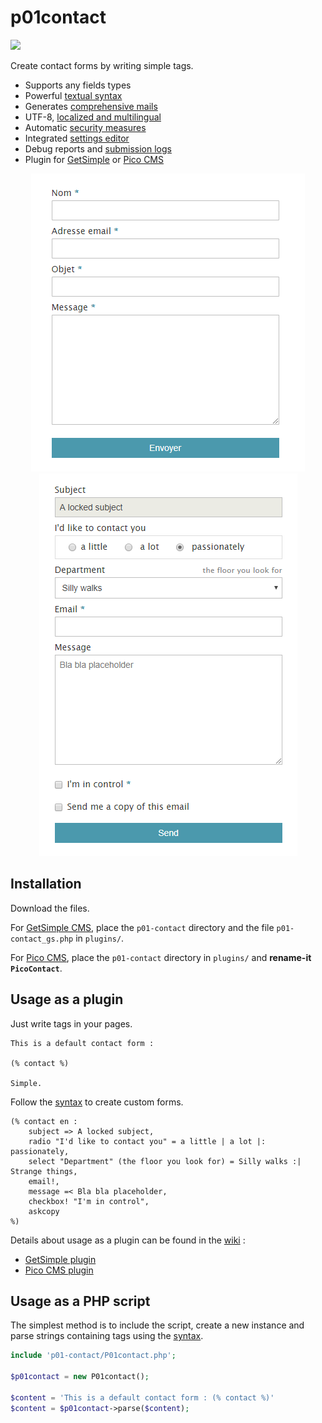# p01contact

[![](https://img.shields.io/github/release/nliautaud/p01contact.svg?style=for-the-badge&label=Latest+release)](https://github.com/nliautaud/p01contact/releases)

Create contact forms by writing simple tags.

- Supports any fields types
- Powerful [textual syntax][syntax]
- Generates [comprehensive mails][emails]
- UTF-8, [localized and multilingual][i18n]
- Automatic [security measures]
- Integrated [settings editor][settings]
- Debug reports and [submission logs][logs]
- Plugin for [GetSimple][GetSimple plugin] or [Pico CMS][Pico CMS plugin]
 
<p align="center">
<img src="images/capture.png"><img src="images/capture_complex.png">
</p>

## Installation

Download the files.

For [GetSimple CMS], place the `p01-contact` directory and the file `p01-contact_gs.php` in `plugins/`.

For [Pico CMS], place the `p01-contact` directory in `plugins/` and **rename-it `PicoContact`**.

## Usage as a plugin

Just write tags in your pages.

```
This is a default contact form :

(% contact %)

Simple.
```

Follow the [syntax] to create custom forms.

```
(% contact en :
    subject => A locked subject,
    radio "I'd like to contact you" = a little | a lot |: passionately,
    select "Department" (the floor you look for) = Silly walks :| Strange things,
    email!,
    message =< Bla bla placeholder,
    checkbox! "I'm in control",
    askcopy
%)
```

Details about usage as a plugin can be found in the [wiki] :
- [GetSimple plugin](https://github.com/nliautaud/p01contact/wiki/GetSimple-plugin)
- [Pico CMS plugin](https://github.com/nliautaud/p01contact/wiki/Pico-CMS-plugin)

## Usage as a PHP script

The simplest method is to include the script, create a new instance and parse strings containing tags using the [syntax].

```php
include 'p01-contact/P01contact.php';

$p01contact = new P01contact();

$content = 'This is a default contact form : (% contact %)'
$content = $p01contact->parse($content);
```

[GetSimple CMS]: http://get-simple.info
[Pico CMS]: http://picocms.org
[GetSimple plugin]: https://github.com/nliautaud/p01contact/wiki/GetSimple-plugin
[Pico CMS plugin]: https://github.com/nliautaud/p01contact/wiki/Pico-CMS-plugin
[wiki]: https://github.com/nliautaud/p01contact/wiki/_pages
[syntax]: https://github.com/nliautaud/p01contact/wiki/Syntax
[settings]: https://github.com/nliautaud/p01contact/wiki/Settings
[security measures]: https://github.com/nliautaud/p01contact/wiki/Settings#security
[i18n]: https://github.com/nliautaud/p01contact/wiki/Localization-(i18n)
[emails]: https://github.com/nliautaud/p01contact/wiki/Emails
[logs]: https://github.com/nliautaud/p01contact/wiki/Logs

